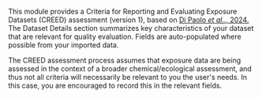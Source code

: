 This module provides a Criteria for Reporting and Evaluating Exposure Datasets (CREED) assessment (version 1), based on [Di Paolo *et al.*., 2024.](https://academic.oup.com/ieam/article/20/4/1019/7821760) The Dataset Details section summarizes key characteristics of your dataset that are relevant for quality evaluation. Fields are auto-populated where possible from your imported data.

The CREED assessment process assumes that exposure data are being assessed in the context of a broader chemical/ecological assessment, and thus not all criteria will necessarily be relevant to you the user's needs. In this case, you are encouraged to record this in the relevant fields.